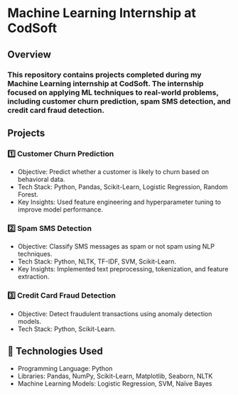 #  Machine Learning Internship at CodSoft
##  Overview
### This repository contains projects completed during my Machine Learning internship at CodSoft. The internship focused on applying ML techniques to real-world problems, including customer churn prediction, spam SMS detection, and credit card fraud detection.

##  Projects
### 1️⃣ Customer Churn Prediction
- Objective: Predict whether a customer is likely to churn based on behavioral data.
- Tech Stack: Python, Pandas, Scikit-Learn, Logistic Regression, Random Forest.
- Key Insights: Used feature engineering and hyperparameter tuning to improve model performance.

### 2️⃣ Spam SMS Detection
- Objective: Classify SMS messages as spam or not spam using NLP techniques.
- Tech Stack: Python, NLTK, TF-IDF, SVM, Scikit-Learn.
- Key Insights: Implemented text preprocessing, tokenization, and feature extraction.

### 3️⃣ Credit Card Fraud Detection
- Objective: Detect fraudulent transactions using anomaly detection models.
- Tech Stack: Python, Scikit-Learn.


## 🔧 Technologies Used
- Programming Language: Python
- Libraries: Pandas, NumPy, Scikit-Learn, Matplotlib, Seaborn, NLTK
- Machine Learning Models: Logistic Regression, SVM, Naïve Bayes
